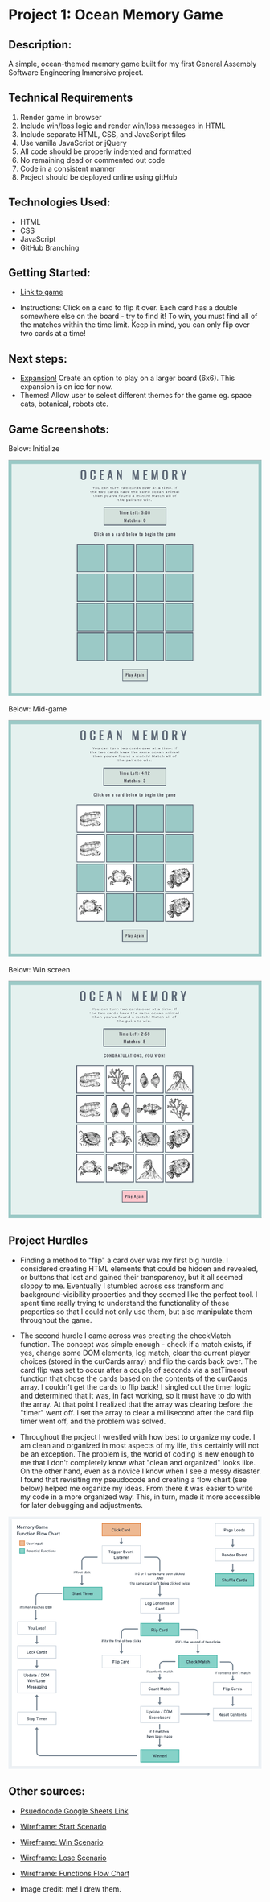 # Project 1: Ocean Memory Game

## Description:
A simple, ocean-themed memory game built for my first General Assembly Software Engineering Immersive project.

## Technical Requirements
1. Render game in browser
2. Include win/loss logic and render win/loss messages in HTML
3. Include separate HTML, CSS, and JavaScript files
4. Use vanilla JavaScript or jQuery
5. All code should be properly indented and formatted
6. No remaining dead or commented out code
7. Code in a consistent manner
8. Project should be deployed online using gitHub

## Technologies Used: 
* HTML
* CSS
* JavaScript
* GitHub Branching

## Getting Started: 

* [Link to game](https://ocean-memory-game.netlify.app)

* Instructions: Click on a card to flip it over. Each card has a double somewhere else on the board - try to find it! To win, you must find all of the matches within the time limit. Keep in mind, you can only flip over two cards at a time!

## Next steps: 

* [Expansion!](https://github.com/emilyaikens/Project-1-Extension) Create an option to play on a larger board (6x6). This expansion is on ice for now.
* Themes! Allow user to select different themes for the game eg. space cats, botanical, robots etc.

## Game Screenshots:
Below: Initialize

![A screenshot showing the ocean memory game before any moves have been made](images/startscreen.png)

Below: Mid-game

![A screenshot showing the ocean memory game, mid-game](images/playscreen.png)

Below: Win screen

![A screenshot showing the ocean memory game after it has been won](images/winscreen.png)

## Project Hurdles
* Finding a method to "flip" a card over was my first big hurdle. I considered creating HTML elements that could be hidden and revealed, or buttons that lost and gained their transparency, but it all seemed sloppy to me. Eventually I stumbled across css transform and background-visibility properties and they seemed like the perfect tool. I spent time really trying to understand the functionality of these properties so that I could not only use them, but also manipulate them throughout the game.

* The second hurdle I came across was creating the checkMatch function. The concept was simple enough - check if a match exists, if yes, change some DOM elements, log match, clear the current player choices (stored in the curCards array) and flip the cards back over. The card flip was set to occur after a couple of seconds via a setTimeout function that chose the cards based on the contents of the curCards array. I couldn't get the cards to flip back! I singled out the timer logic and determined that it was, in fact working, so it must have to do with the array. At that point I realized that the array was clearing before the "timer" went off. I set the array to clear a millisecond after the card flip timer went off, and the problem was solved. 

* Throughout the project I wrestled with how best to organize my code. I am clean and organized in most aspects of my life, this certainly will not be an exception. The problem is, the world of coding is new enough to me that I don't completely know what "clean and organized" looks like. On the other hand, even as a novice I know when I see a messy disaster. I found that revisiting my pseudocode and creating a flow chart (see below) helped me organize my ideas. From there it was easier to write my code in a more organized way. This, in turn, made it more accessible for later debugging and adjustments. 

![Flow chart of game functions](images/flow-chart.png)

## Other sources: 

* [Psuedocode Google Sheets Link](https://docs.google.com/document/d/1LdG4PHq_HRYHKUmoWMRiXVa6-AjTFsh6L7WUj7Yd5FE/edit?usp=sharing)

* [Wireframe: Start Scenario](https://whimsical.com/memory-game-start-RpodFpFb3HcZQUX6fLgCmm)

* [Wireframe: Win Scenario](https://whimsical.com/memory-game-win-JKjhm2bYTJAuGcc92UrdqZ)

* [Wireframe: Lose Scenario](https://whimsical.com/memory-game-loss-WdfemVQmZnRXTf9fUevtpc)

* [Wireframe: Functions Flow Chart](https://whimsical.com/BZJpjzvMjzVhn7sShnXn3b)

* Image credit: me! I drew them. 
